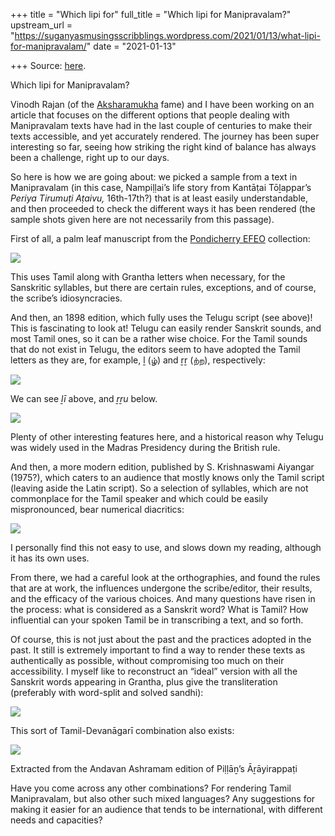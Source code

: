 +++
title = "Which lipi for"
full_title = "Which lipi for Manipravalam?"
upstream_url = "https://suganyasmusingsscribblings.wordpress.com/2021/01/13/what-lipi-for-manipravalam/"
date = "2021-01-13"

+++
Source: [here](https://suganyasmusingsscribblings.wordpress.com/2021/01/13/what-lipi-for-manipravalam/).

Which lipi for Manipravalam?

Vinodh Rajan (of the [Aksharamukha](http://aksharamukha.appspot.com) fame) and I have been working on an article that focuses on the different options that people dealing with Manipravalam texts have had in the last couple of centuries to make their texts accessible, and yet accurately rendered. The journey has been super interesting so far, seeing how striking the right kind of balance has always been a challenge, right up to our days.

So here is how we are going about: we picked a sample from a text in Manipravalam (in this case, Nampiḷḷai’s life story from Kantāṭai Tōḻappar’s *Periya Tirumuṭi Aṭaivu,* 16th-17th?) that is at least easily understandable, and then proceeded to check the different ways it has been rendered (the sample shots given here are not necessarily from this passage).

First of all, a palm leaf manuscript from the [Pondicherry EFEO](https://www.efeo.fr/base.php?code=227) collection:

![](https://suganyasmusingsscribblings.files.wordpress.com/2021/01/screenshot-2021-01-13-at-7.47.27-am.png?w=1024)

This uses Tamil along with Grantha letters when necessary, for the Sanskritic syllables, but there are certain rules, exceptions, and of course, the scribe’s idiosyncracies.

And then, an 1898 edition, which fully uses the Telugu script (see above)! This is fascinating to look at! Telugu can easily render Sanskrit sounds, and most Tamil ones, so it can be a rather wise choice. For the Tamil sounds that do not exist in Telugu, the editors seem to have adopted the Tamil letters as they are, for example, ḻ (ழ்) and ṟṟ (ற்ற), respectively:

![](https://suganyasmusingsscribblings.files.wordpress.com/2021/01/image-e1610505418686.png)

We can see *ḻī* above, and *ṟṟu* below.

![](https://suganyasmusingsscribblings.files.wordpress.com/2021/01/screenshot-2021-01-13-at-8.03.35-am-e1610505573407.png)

Plenty of other interesting features here, and a historical reason why Telugu was widely used in the Madras Presidency during the British rule.

And then, a more modern edition, published by S. Krishnaswami Aiyangar (1975?), which caters to an audience that mostly knows only the Tamil script (leaving aside the Latin script). So a selection of syllables, which are not commonplace for the Tamil speaker and which could be easily mispronounced, bear numerical diacritics:

![](https://suganyasmusingsscribblings.files.wordpress.com/2021/01/screenshot-2021-01-13-at-8.19.08-am.png?w=681)

I personally find this not easy to use, and slows down my reading, although it has its own uses.

From there, we had a careful look at the orthographies, and found the rules that are at work, the influences undergone the scribe/editor, their results, and the efficacy of the various choices. And many questions have risen in the process: what is considered as a Sanskrit word? What is Tamil? How influential can your spoken Tamil be in transcribing a text, and so forth.

Of course, this is not just about the past and the practices adopted in the past. It still is extremely important to find a way to render these texts as authentically as possible, without compromising too much on their accessibility. I myself like to reconstruct an “ideal” version with all the Sanskrit words appearing in Grantha, plus give the transliteration (preferably with word-split and solved sandhi):

![](https://suganyasmusingsscribblings.files.wordpress.com/2021/01/screenshot-2021-01-13-at-8.29.13-am.png?w=642)

This sort of Tamil-Devanāgarī combination also exists:

![](https://suganyasmusingsscribblings.files.wordpress.com/2021/01/screenshot-2021-01-13-at-6.38.25-pm-e1610553097892.png)

Extracted from the Andavan Ashramam edition of Piḷḷāṉ’s Āṟāyirappaṭi

Have you come across any other combinations? For rendering Tamil Manipravalam, but also other such mixed languages? Any suggestions for making it easier for an audience that tends to be international, with different needs and capacities?
